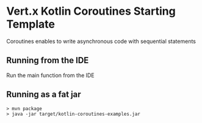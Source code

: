 # Vert.x Kotlin Coroutines Starting Template

Coroutines enables to write asynchronous code with sequential statements


## Running from the IDE

Run the main function from the IDE

## Running as a fat jar

```
> mvn package
> java -jar target/kotlin-coroutines-examples.jar
```
